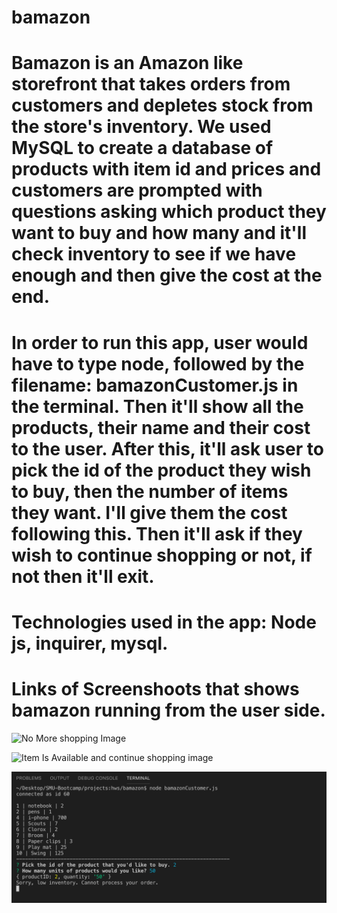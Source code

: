 #   bamazon


#   Bamazon is an Amazon like storefront that takes orders from customers and depletes stock from the store's inventory. We        used MySQL to create a database of products with item id and prices and customers are prompted with questions asking           which product they want to buy and how many and it'll check inventory to see if we have enough and then give the cost at       the end. 

#   In order to run this app, user would have to type node, followed by the filename: bamazonCustomer.js in the terminal. Then     it'll show all the products, their name and their cost to the user. After this, it'll ask user to pick the id of the       product they wish to buy, then the number of items they want. I'll give them the cost following this. Then it'll ask if        they wish to continue shopping or not, if not then it'll exit. 


#   Technologies used in the app: Node js, inquirer, mysql. 

#   Links of Screenshoots that shows bamazon running from the user side. 


![No More shopping Image](https://github.com/anukc1/bamazon/blob/master/Images/NoMoreShop.png)

![Item Is Available and continue shopping image](https://github.com/anukc1/bamazon/blob/master/Images/ItemAvail_ContiShopp.png)

![Low inventory ](https://github.com/anukc1/bamazon/blob/master/Images/lowInventory.png)



